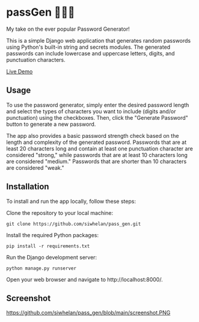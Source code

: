 # passGen 🔑🎲🚀

My take on the ever popular Password Generator!

This is a simple Django web application that generates random passwords using Python's built-in string and secrets modules. The generated passwords can include lowercase and uppercase letters, digits, and punctuation characters.

[Live Demo](https://pass-gen-mocha.vercel.app/)

## Usage

To use the password generator, simply enter the desired password length and select the types of characters you want to include (digits and/or punctuation) using the checkboxes. Then, click the "Generate Password" button to generate a new password.

The app also provides a basic password strength check based on the length and complexity of the generated password. Passwords that are at least 20 characters long and contain at least one punctuation character are considered "strong," while passwords that are at least 10 characters long are considered "medium." Passwords that are shorter than 10 characters are considered "weak."

## Installation

To install and run the app locally, follow these steps:

Clone the repository to your local machine:


```git clone https://github.com/siwhelan/pass_gen.git```

Install the required Python packages:

```pip install -r requirements.txt```

Run the Django development server:

```python manage.py runserver```

Open your web browser and navigate to http://localhost:8000/.

## Screenshot

https://github.com/siwhelan/pass_gen/blob/main/screenshot.PNG

